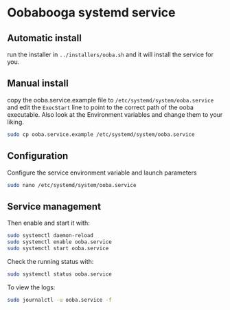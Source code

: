 # Oobabooga systemd service

## Automatic install

run the installer in `../installers/ooba.sh` and it will install the service for you.

## Manual install

copy the ooba.service.example file to `/etc/systemd/system/ooba.service` and edit the `ExecStart` line to point to the correct path of the ooba executable. Also look at the Environment variables and change them to your liking.

```bash
sudo cp ooba.service.example /etc/systemd/system/ooba.service
```

## Configuration

Configure the service environment variable and launch parameters

```bash
sudo nano /etc/systemd/system/ooba.service
```

## Service management

Then enable and start it with:

```bash
sudo systemctl daemon-reload
sudo systemctl enable ooba.service
sudo systemctl start ooba.service
```

Check the running status with:

```bash
sudo systemctl status ooba.service
```

To view the logs:

```bash
sudo journalctl -u ooba.service -f
```
